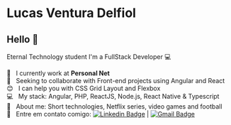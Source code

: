 # Lucas Ventura Delfiol

## Hello 👋
Eternal Technology student
I'm a FullStack Developer :computer:

 :rocket:  &nbsp; I currently work at **Personal Net**
 <br/> :purple_heart: &nbsp; Seeking to collaborate with Front-end projects using Angular and React
 <br/> :blush: &nbsp; I can help you with CSS Grid Layout and Flexbox
 <br/> :computer: &nbsp; My stack: Angular, PHP, ReactJS, Node.js, React Native & Typescript
 <br/> 💬  &nbsp; About me: Short technologies, Netflix series, video games and football
 <br/> :email: &nbsp; Entre em contato comigo: [![Linkedin Badge](https://img.shields.io/badge/-LucasVentura-blue?style=flat-square&logo=Linkedin&logoColor=white&link=https://www.linkedin.com/in/lucas-ventura-delfiol/)](https://www.linkedin.com/in/lucas-ventura-delfiol/) 
| 
[![Gmail Badge](https://img.shields.io/badge/-lucasventura8299@gmail.com-c14438?style=flat-square&logo=Gmail&logoColor=white&link=mailto:lucasventura8299@gmail.com)](lucasventura8299@gmail.com)
